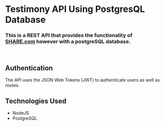 # Testimony API Using PostgresQL Database

### This is a REST API that provides the functionality of [SHARE.com](https://github.com/Jason-bolt/share) however with a postgreSQL database.

<br />

## Authentication

The API uses the JSON Web Tokens (JWT) to authenticate users as well as routes.

## Technologies Used

- NodeJS
- PostgreSQL
